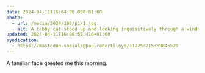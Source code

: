 ```yaml
---
date: 2024-04-11T16:04:00.000+01:00
photo:
  - url: /media/2024/102/p1/1.jpg
    alt: A tabby cat stood up and looking inquisitively through a window.
updated: 2024-04-11T16:08:55.416+01:00
syndication:
  - https://mastodon.social/@paulrobertlloyd/112253215389845529
---
```


A familiar face greeted me this morning.
